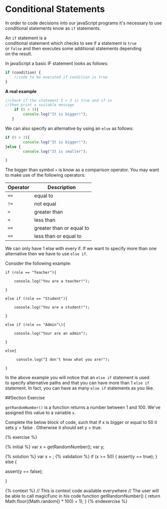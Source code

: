 # Conditional Statements

In order to code decisions into our javaScript programs it's necessary to use conditional statements know as `if` statements.

An `if` statement is a  
conditional statement which checks to see if a statement is `true`  
or `false` and then executes some additional statements depending  
on the result.

In javaScript a basic IF statement looks as follows:

```javascript
if (condition) { 
    //code to be executed if condition is true 
}
```

**A real example**

```javascript
//check if the statement 5 > 3 is true and if so
//then print a suitable message
    if (5 > 3){
        console.log("It is bigger!"); 
   }
```

We can also specify an alternative by using an `else` as follows:

```javascript
if (5 > 3){
        console.log("It is bigger!"); 
}else {
        console.log("It is smaller");

}
```

The bigger than symbol `>` is know as a comparison operator.  You may want to make use of the following operators:

|Operator |  Description |
|---------|--------------|
| `==`    |   equal to   |
| `!=`    |   not equal  |
| `>`     | greater than | 
| `<`     | less than    |
| `>=`    | greater than or equal to |
| `<=`    |  less than or equal to |  

 

We can only have 1 else with every if. If we want to specify more than one alternative then we have to use `else if`.

Consider the following example:

```
if (role == "Teacher"){

    console.log("You are a teacher!");

}

else if (role == "Student"){

    console.log("You are a student!");

}

else if (role == "Admin"\){

    console.log("Your are an admin");

}

else{

     console.log("I don’t know what you are!");

}

```

In the above example you will notice that an `else if` statement is used  
to specify alternative paths and that you can have more than 1 `else if`  statement. In fact, you can have as many `else if` statements as you like.

##Section Exercise

`getRandomNumber()` is a function returns a number between 1 and 100. We've assigned this value to a variable `x`. 

Complete the below block of code, such that if x is bigger or equal to 50 it sets y = false . Otherwise it should set y = true.



{% exercise %}

{% initial %}
var x = getRandomNumber();
var y; 
 
{% solution %}
var x = ;
{% validation %}
if (x >= 50) {
assert(y == true);
} else {

assert(y == false);

}


{% context %}
// This is context code available everywhere
// The user will be able to call magicFunc in his code
function getRandomNumber() {
    return Math.floor((Math.random() * 100) + 1);
}
{% endexercise %}	



